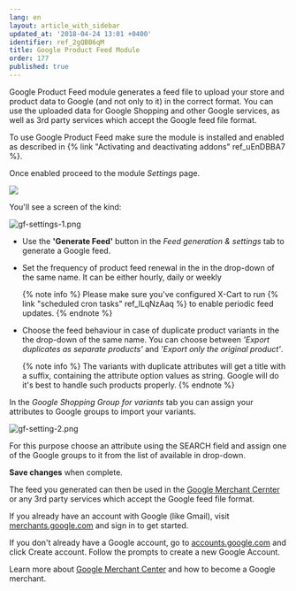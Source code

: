 ```yaml
---
lang: en
layout: article_with_sidebar
updated_at: '2018-04-24 13:01 +0400'
identifier: ref_2gQBB6qM
title: Google Product Feed Module
order: 177
published: true
---
```

Google Product Feed module generates a feed file to upload your store and product data to Google (and not only to it) in the correct format. You can use the uploaded data for Google Shopping and other Google services, as well as 3rd party services which accept the Google feed file format.

To use Google Product Feed make sure the module is installed and enabled as described in {% link "Activating and deactivating addons" ref_uEnDBBA7 %}.

Once enabled proceed to the module _Settings_ page.

![]({{site.baseurl}}/attachments/ref_2gQBB6qM/gf-settings.png)

You'll see a screen of the kind:

![gf-settings-1.png]({{site.baseurl}}/attachments/ref_2gQBB6qM/gf-settings-1.png)


* Use the **'Generate Feed'** button in the _Feed generation & settings_ tab to generate a Google feed.
* Set the frequency of product feed renewal in the in the drop-down of the same name. It can be either hourly, daily or weekly
  
  {% note  info %}
  Please make sure you've configured X-Cart to run {% link "scheduled cron tasks" ref_lLqNzAaq %} to enable periodic feed updates.
  {% endnote %}

* Choose the feed behaviour in case of duplicate product variants in the the drop-down of the same name. You can choose between _'Export duplicates as separate products'_ and _'Export only the original product'_.
  
  {% note  info %}
  The variants with duplicate attributes will get a title with a suffix, containing the attribute option values as string. Google will do it's best to handle such products properly.
  {% endnote %}

In the _Google Shopping Group for variants_ tab you can assign your attributes to Google groups to import your variants.

![gf-setting-2.png]({{site.baseurl}}/attachments/ref_2gQBB6qM/gf-setting-2.png)

For this purpose choose an attribute using the SEARCH field and assign one of the Google groups to it from the list of available in drop-down.

**Save changes** when complete. 

The feed you generated can then be used in the [Google Merchant Cernter](https://support.google.com/merchants/answer/188493?hl=en&ref_topic=3163841 "Google Product Feed Module") or any 3rd party services which accept the Google feed file format.

If you already have an account with Google (like Gmail), visit [merchants.google.com](https://merchants.google.com/ "Google Product Feed Module") and sign in to get started.

If you don't already have a Google account, go to [accounts.google.com](https://accounts.google.com/ "Google Product Feed Module") and click Create account. Follow the prompts to create a new Google Account.

Learn more about [Google Merchant Center](https://support.google.com/merchants/answer/188495?hl=en&ref_topic=3163841 "Google Product Feed Module") and how to become a Google merchant.
